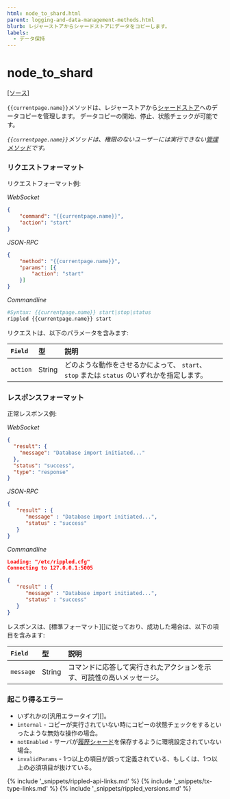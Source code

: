 ```yaml
---
html: node_to_shard.html
parent: logging-and-data-management-methods.html
blurb: レジャーストアからシャードストアにデータをコピーします。
labels:
  - データ保持
---
```


# node_to_shard
[[ソース]](https://github.com/ripple/rippled/blob/develop/src/ripple/rpc/handlers/NodeToShard.cpp "Source")

`{{currentpage.name}}`メソッドは、レジャーストアから[シャードストア](history-sharding.html)へのデータコピーを管理します。 データコピーの開始、停止、状態チェックが可能です。

_`{{currentpage.name}}`メソッドは、権限のないユーザーには実行できない[管理メソッド](admin-api-methods.html)です。_


### リクエストフォーマット

リクエストフォーマット例:

<!-- MULTICODE_BLOCK_START -->

*WebSocket*

```json
{
    "command": "{{currentpage.name}}",
    "action": "start"
}
```

*JSON-RPC*

```json
{
    "method": "{{currentpage.name}}",
    "params": [{
        "action": "start"
    }]
}
```

*Commandline*

```sh
#Syntax: {{currentpage.name}} start|stop|status
rippled {{currentpage.name}} start
```

<!-- MULTICODE_BLOCK_END -->

リクエストは、以下のパラメータを含みます:

| `Field`  | 型      | 説明                                                         |
|:-------- |:------ |:---------------------------------------------------------- |
| `action` | String | どのような動作をさせるかによって、 `start`、`stop` または `status` のいずれかを指定します。 |


### レスポンスフォーマット

正常レスポンス例:

<!-- MULTICODE_BLOCK_START -->

*WebSocket*

```json
{
  "result": {
    "message": "Database import initiated..."
  },
  "status": "success",
  "type": "response"
}
```

*JSON-RPC*

```json
{
   "result" : {
      "message" : "Database import initiated...",
      "status" : "success"
   }
}

```

*Commandline*

```json
Loading: "/etc/rippled.cfg"
Connecting to 127.0.0.1:5005

{
   "result" : {
      "message" : "Database import initiated...",
      "status" : "success"
   }
}

```

<!-- MULTICODE_BLOCK_END -->

レスポンスは、\[標準フォーマット\]\[\]に従っており、成功した場合は、以下の項目を含みます:

| `Field`   | 型      | 説明                                  |
|:--------- |:------ |:----------------------------------- |
| `message` | String | コマンドに応答して実行されたアクションを示す、可読性の高いメッセージ。 |


### 起こり得るエラー

- いずれかの\[汎用エラータイプ\]\[\]。
- `internal` - コピーが実行されていない時にコピーの状態チェックをするといったような無効な操作の場合。
- `notEnabled` - サーバが[履歴シャード](history-sharding.html)を保存するように環境設定されていない場合。
- `invalidParams` - 1つ以上の項目が誤って定義されている、もしくは、1つ以上の必須項目が抜けている。

<!--{# common link defs #}-->
{% include '_snippets/rippled-api-links.md' %}
{% include '_snippets/tx-type-links.md' %}
{% include '_snippets/rippled_versions.md' %}
